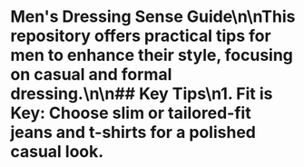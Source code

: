 # Men's Dressing Sense Guide\n\nThis repository offers practical tips for men to enhance their style, focusing on casual and formal dressing.\n\n## Key Tips\n1. **Fit is Key**: Choose slim or tailored-fit jeans and t-shirts for a polished casual look.
